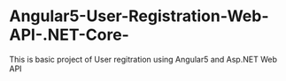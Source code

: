 # Angular5-User-Registration-Web-API-.NET-Core-
This is basic project of User regitration using Angular5 and Asp.NET Web API
